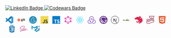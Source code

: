 

<div id="connect">
  <a href="https://www.linkedin.com/in/mitkoarsov/L" target="_blank">
    <img src="https://img.shields.io/badge/LinkedIn-blue?style=for-the-badge&logo=linkedin&logoColor=white" alt="LinkedIn Badge"/>
  </a>
  <a href="https://www.codewars.com/users/mitkoarsov" target="_blank">
    <img src="https://img.shields.io/badge/Codewars-red?style=for-the-badge&logo=codewars&logoColor=white" alt="Codewars Badge"/>
  </a>
</div>

<div>&nbsp;</div>

<div id="technologies">
   <img src="https://github.com/devicons/devicon/blob/master/icons/vscode/vscode-original.svg" title="VS Code" alt="VS Code" width="25" height="25"/>
   &nbsp;
   <img src="https://github.com/devicons/devicon/blob/master/icons/git/git-original-wordmark.svg" title="Git" **alt="Git" width="25" height="25"/>
   &nbsp;
   <img src="https://github.com/devicons/devicon/blob/master/icons/yarn/yarn-original.svg" title="Yarn" **alt="Yarn" width="25" height="25"/>
   &nbsp;
   
   <img src="https://github.com/devicons/devicon/blob/master/icons/javascript/javascript-original.svg" title="JavaScript" alt="JavaScript" width="25" height="25"/>
   &nbsp;
   <img src="https://github.com/devicons/devicon/blob/master/icons/typescript/typescript-original.svg" title="TypeScript" alt="TypeScript" width="25" height="25"/>
   &nbsp;
   <img src="https://github.com/devicons/devicon/blob/master/icons/graphql/graphql-plain.svg" title="GraphQL" alt="GraphQL" width="25" height="25"/>
   &nbsp;
   
   <img src="https://github.com/devicons/devicon/blob/master/icons/react/react-original.svg" title="React" alt="React" width="25" height="25"/>
   &nbsp;
   <img src="https://github.com/devicons/devicon/blob/master/icons/redux/redux-original.svg" title="Redux" alt="Redux " width="25" height="25"/>
   &nbsp;
   <img src="https://github.com/devicons/devicon/blob/master/icons/gatsby/gatsby-original.svg" title="Gatsby"  alt="Gatsby" width="25" height="25"/>
   &nbsp;
   <img src="https://github.com/devicons/devicon/blob/master/icons/nextjs/nextjs-line.svg" title="Next"  alt="Next" width="25" height="25"/>
   &nbsp;
   
   <img src="https://github.com/devicons/devicon/blob/master/icons/nodejs/nodejs-original-wordmark.svg" title="Node" alt="Node" width="25" height="25"/>
   &nbsp;
   <img src="https://github.com/devicons/devicon/blob/master/icons/nestjs/nestjs-plain.svg" title="Nest" alt="Nest" width="25" height="25"/>
   &nbsp;
   
   <img src="https://github.com/devicons/devicon/blob/master/icons/jest/jest-plain.svg" title="Jest"  alt="Jest" width="25" height="25"/>
   &nbsp;

   <img src="https://github.com/devicons/devicon/blob/master/icons/html5/html5-original.svg" title="HTML5" alt="HTML" width="25" height="25"/>
   &nbsp;
   <img src="https://github.com/devicons/devicon/blob/master/icons/css3/css3-plain-wordmark.svg"  title="CSS3" alt="CSS" width="25" height="25"/>
   &nbsp;
   <img src="https://github.com/devicons/devicon/blob/master/icons/sass/sass-original.svg"  title="SASS" alt="SASS" width="25" height="25"/>
   &nbsp;
   <img src="https://github.com/devicons/devicon/blob/master/icons/materialui/materialui-original.svg" title="Material UI" alt="Material UI" width="25" height="25"/>
   &nbsp;
</div>


